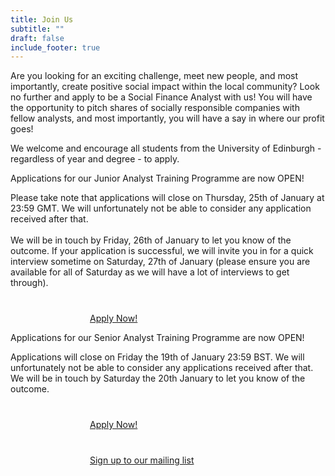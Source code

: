 ```yaml
---
title: Join Us
subtitle: ""
draft: false
include_footer: true
---
```

Are you looking for an exciting challenge, meet new people, and most importantly, create positive social impact within the local community? Look no further and apply to be a Social Finance Analyst with us! You will have the opportunity to pitch shares of socially responsible companies with fellow analysts, and most importantly, you will have a say in where our profit goes!

We welcome and encourage all students from the University of Edinburgh - regardless of year and degree - to apply. 

Applications for our Junior Analyst Training Programme are now OPEN! 

Please take note that applications will close on Thursday, 25th of January at 23:59 GMT. We will unfortunately not be able to consider any application received after that.\
\
We will be in touch by Friday, 26th of January to let you know of the outcome. If your application is successful, we will invite you in for a quick interview sometime on Saturday, 27th of January (please ensure you are available for all of Saturday as we will have a lot of interviews to get through).

<a href="https://docs.google.com/forms/d/1IAq3uTDZ4uw8Gf1Le2fEX9nWzRw6rs1zZT2u7OcOLeY/edit">
<span class="button signup-button rounded secondary-btn raised" style="width: 250px; margin: auto; margin-top: 40px; display: flex;">
        Apply Now!
</span>
</a>



Applications for our Senior Analyst Training Programme are now OPEN! 

Applications will close on Friday the 19th of January 23:59 BST. We will unfortunately not be able to consider any applications received after that. We will be in touch by Saturday the 20th January to let you know of the outcome.

<a href="https://docs.google.com/forms/d/1TX5_eFzM5dO0142nZDMlBlfB0n-m59rLUH-WCm_tBEg/edit">
<span class="button signup-button rounded secondary-btn raised" style="width: 250px; margin: auto; margin-top: 40px; display: flex;">
        Apply Now!
</span>
</a>

<a href="http://eepurl.com/dEBYnX">
<span class="button signup-button rounded secondary-btn raised" style="width: 250px; margin: auto; margin-top: 40px; display: flex;">
    Sign up to our mailing list
</span>
</a>